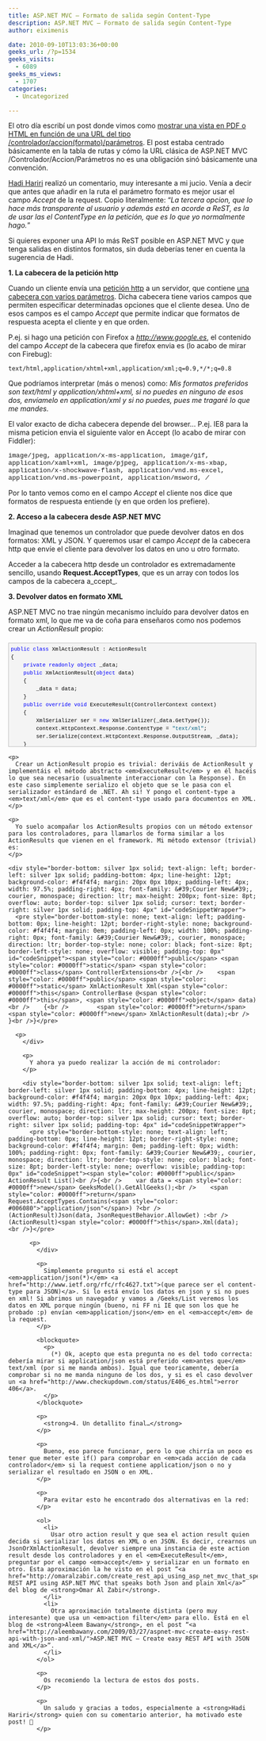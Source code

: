 ```yaml
---
title: ASP.NET MVC – Formato de salida según Content-Type
description: ASP.NET MVC – Formato de salida según Content-Type
author: eiximenis

date: 2010-09-10T13:03:36+00:00
geeks_url: /?p=1534
geeks_visits:
  - 6089
geeks_ms_views:
  - 1707
categories:
  - Uncategorized

---
```

El otro día escribí un post donde vimos como [mostrar una vista en PDF o HTML en función de una URL del tipo /controlador/accion(formato)/parámetros][1]. El post estaba centrado básicamente en la tabla de rutas y cómo la URL clásica de ASP.NET MVC /Controlador/Accion/Parámetros no es una obligación sinó básicamente una convención.

[Hadi Hariri][2] realizó un comentario, muy interesante a mi jucio. Venía a decir que antes que añadir en la ruta el parámetro formato es mejor usar el campo _Accept_ de la request. Copio literalmente: “_La tercera opcion, que lo hace más transparente al usuario y además está en acorde a ReST, es la de usar las el ContentType en la petición, que es lo que yo normalmente hago._”

Si quieres exponer una API lo más ReST posible en ASP.NET MVC y que tenga salidas en distintos formatos, sin duda deberías tener en cuenta la sugerencia de Hadi.

**1. La cabecera de la petición http**

Cuando un cliente envía una [petición http][3] a un servidor, que contiene [una cabecera con varios parámetros][4]. Dicha cabecera tiene varios campos que permiten especificar determinadas opciones que el cliente desea. Uno de esos campos es el campo _Accept_ que permite indicar que formatos de respuesta acepta el cliente y en que orden.

P.ej. si hago una petición con Firefox a _http://www.google.es_, el contenido del campo _Accept_ de la cabecera que firefox envia es (lo acabo de mirar con Firebug):

`text/html,application/xhtml+xml,application/xml;q=0.9,*/*;q=0.8`

Que podríamos interpretar (más o menos) como: _Mis formatos preferidos son text/html y application/xhtml+xml, si no puedes en ninguno de esos dos, envíamelo en application/xml y si no puedes, pues me tragaré lo que me mandes._

El valor exacto de dicha cabecera depende del browser… P.ej. IE8 para la misma peticion envia el siguiente valor en Accept (lo acabo de mirar con Fiddler):

<font size="2" face="Courier New">image/jpeg, application/x-ms-application, image/gif, application/xaml+xml, image/pjpeg, application/x-ms-xbap, application/x-shockwave-flash, application/vnd.ms-excel, application/vnd.ms-powerpoint, application/msword, */*</font>

Por lo tanto vemos como en el campo _Accept_ el cliente nos dice que formatos de respuesta entiende (y en que orden los prefiere).

**2. Acceso a la cabecera desde ASP.NET MVC**

Imaginad que tenemos un controlador que puede devolver datos en dos formatos: XML y JSON. Y queremos usar el campo _Accept_ de la cabecera http que envíe el cliente para devolver los datos en uno u otro formato.

Acceder a la cabecera http desde un controlador es extremadamente sencillo, usando **Request.AcceptTypes**, que es un array con todos los campos de la cabecera a_ccept_.

**3. Devolver datos en formato XML**

ASP.NET MVC no trae ningún mecanismo incluído para devolver datos en formato xml, lo que me va de coña para enseñaros como nos podemos crear un _ActionResult_ propio:

<div style="border-bottom: silver 1px solid; text-align: left; border-left: silver 1px solid; padding-bottom: 4px; line-height: 12pt; background-color: #f4f4f4; margin: 20px 0px 10px; padding-left: 4px; width: 97.5%; padding-right: 4px; font-family: &#39;Courier New&#39;, courier, monospace; direction: ltr; max-height: 200px; font-size: 8pt; overflow: auto; border-top: silver 1px solid; cursor: text; border-right: silver 1px solid; padding-top: 4px" id="codeSnippetWrapper">
  <pre style="border-bottom-style: none; text-align: left; padding-bottom: 0px; line-height: 12pt; border-right-style: none; background-color: #f4f4f4; margin: 0em; padding-left: 0px; width: 100%; padding-right: 0px; font-family: &#39;Courier New&#39;, courier, monospace; direction: ltr; border-top-style: none; color: black; font-size: 8pt; border-left-style: none; overflow: visible; padding-top: 0px" id="codeSnippet"><span style="color: #0000ff">public</span> <span style="color: #0000ff">class</span> XmlActionResult : ActionResult<br />{<br />    <span style="color: #0000ff">private</span> <span style="color: #0000ff">readonly</span> <span style="color: #0000ff">object</span> _data;<br />    <span style="color: #0000ff">public</span> XmlActionResult(<span style="color: #0000ff">object</span> data)<br />    {<br />        _data = data;<br />    }<br />    <span style="color: #0000ff">public</span> <span style="color: #0000ff">override</span> <span style="color: #0000ff">void</span> ExecuteResult(ControllerContext context)<br />    {<br />        XmlSerializer ser = <span style="color: #0000ff">new</span> XmlSerializer(_data.GetType());<br />        context.HttpContext.Response.ContentType = <span style="color: #006080">"text/xml"</span>;<br />        ser.Serialize(context.HttpContext.Response.OutputStream, _data);<br />    }<br />}</pre>
  
  <p>
    </div> 
    
    <p>
      Crear un ActionResult propio es trivial: deriváis de ActionResult y implementáis el método abstracto <em>ExecuteResult</em> y en él hacéis lo que sea necesario (usualmente interaccionar con la Response). En este caso simplemente serializo el objeto que se le pasa con el serializador estándard de .NET. Ah si! Y pongo el content-type a <em>text/xml</em> que es el content-type usado para documentos en XML.
    </p>
    
    <p>
      Yo suelo acompañar los ActionResults propios con un método extensor para los controladores, para llamarlos de forma similar a los ActionResults que vienen en el framework. Mi método extensor (trivial) es:
    </p>
    
    <div style="border-bottom: silver 1px solid; text-align: left; border-left: silver 1px solid; padding-bottom: 4px; line-height: 12pt; background-color: #f4f4f4; margin: 20px 0px 10px; padding-left: 4px; width: 97.5%; padding-right: 4px; font-family: &#39;Courier New&#39;, courier, monospace; direction: ltr; max-height: 200px; font-size: 8pt; overflow: auto; border-top: silver 1px solid; cursor: text; border-right: silver 1px solid; padding-top: 4px" id="codeSnippetWrapper">
      <pre style="border-bottom-style: none; text-align: left; padding-bottom: 0px; line-height: 12pt; border-right-style: none; background-color: #f4f4f4; margin: 0em; padding-left: 0px; width: 100%; padding-right: 0px; font-family: &#39;Courier New&#39;, courier, monospace; direction: ltr; border-top-style: none; color: black; font-size: 8pt; border-left-style: none; overflow: visible; padding-top: 0px" id="codeSnippet"><span style="color: #0000ff">public</span> <span style="color: #0000ff">static</span> <span style="color: #0000ff">class</span> ControllerExtensions<br />{<br />    <span style="color: #0000ff">public</span> <span style="color: #0000ff">static</span> XmlActionResult Xml(<span style="color: #0000ff">this</span> ControllerBase @<span style="color: #0000ff">this</span>, <span style="color: #0000ff">object</span> data)<br />    {<br />        <span style="color: #0000ff">return</span> <span style="color: #0000ff">new</span> XmlActionResult(data);<br />    }<br />}</pre>
      
      <p>
        </div> 
        
        <p>
          Y ahora ya puedo realizar la acción de mi controlador:
        </p>
        
        <div style="border-bottom: silver 1px solid; text-align: left; border-left: silver 1px solid; padding-bottom: 4px; line-height: 12pt; background-color: #f4f4f4; margin: 20px 0px 10px; padding-left: 4px; width: 97.5%; padding-right: 4px; font-family: &#39;Courier New&#39;, courier, monospace; direction: ltr; max-height: 200px; font-size: 8pt; overflow: auto; border-top: silver 1px solid; cursor: text; border-right: silver 1px solid; padding-top: 4px" id="codeSnippetWrapper">
          <pre style="border-bottom-style: none; text-align: left; padding-bottom: 0px; line-height: 12pt; border-right-style: none; background-color: #f4f4f4; margin: 0em; padding-left: 0px; width: 100%; padding-right: 0px; font-family: &#39;Courier New&#39;, courier, monospace; direction: ltr; border-top-style: none; color: black; font-size: 8pt; border-left-style: none; overflow: visible; padding-top: 0px" id="codeSnippet"><span style="color: #0000ff">public</span> ActionResult List()<br />{<br />    var data = <span style="color: #0000ff">new</span> GeeksModel().GetAllGeeks();<br />    <span style="color: #0000ff">return</span> Request.AcceptTypes.Contains(<span style="color: #006080">"application/json"</span>) ?<br />        (ActionResult)Json(data, JsonRequestBehavior.AllowGet) :<br />        (ActionResult)<span style="color: #0000ff">this</span>.Xml(data);         <br />}</pre>
          
          <p>
            </div> 
            
            <p>
              Simplemente pregunto si está el accept <em>application/json(*)</em> <a href="http://www.ietf.org/rfc/rfc4627.txt">(que parece ser el content-type para JSON)</a>. Si lo está envío los datos en json y si no pues en xml! Si abrimos un navegador y vamos a /Geeks/List veremos los datos en XML porque ningún (bueno, ni FF ni IE que son los que he probado :p) envían <em>application/json</em> en el <em>accept</em> de la request.
            </p>
            
            <blockquote>
              <p>
                (*) Ok, acepto que esta pregunta no es del todo correcta: debería mirar si application/json está preferido <em>antes que</em> text/xml (por si me manda ambos). Igual que teoricamente, debería comprobar si no me manda ninguno de los dos, y si es el caso devolver un <a href="http://www.checkupdown.com/status/E406_es.html">error 406</a>.
              </p>
            </blockquote>
            
            <p>
              <strong>4. Un detallito final…</strong>
            </p>
            
            <p>
              Bueno, eso parece funcionar, pero lo que chirría un poco es tener que meter este if() para comprobar en <em>cada acción de cada controlador</em> si la request contiene application/json o no y serializar el resultado en JSON o en XML.
            </p>
            
            <p>
              Para evitar esto he encontrado dos alternativas en la red:
            </p>
            
            <ol>
              <li>
                Usar otro action result y que sea el action result quien decida si serializar los datos en XML o en JSON. Es decir, crearnos un JsonOrXmlActionResult, devolver siempre una instancia de este action result desde los controladores y en el <em>ExecuteResult</em>, preguntar por el campo <em>accept</em> y serializar en un formato en otro. Esta aproximación la he visto en el post “<a href="http://omaralzabir.com/create_rest_api_using_asp_net_mvc_that_speaks_both_json_and_plain_xml/">Create REST API using ASP.NET MVC that speaks both Json and plain Xml</a>” del blog de <strong>Omar Al Zabir</strong>.
              </li>
              <li>
                Otra aproximación totalmente distinta (pero muy interesante) que usa un <em>action filter</em> para ello. Está en el blog de <strong>Aleem Bawany</strong>, en el post “<a href="http://aleembawany.com/2009/03/27/aspnet-mvc-create-easy-rest-api-with-json-and-xml/">ASP.NET MVC – Create easy REST API with JSON and XML</a>”.
              </li>
            </ol>
            
            <p>
              Os recomiendo la lectura de estos dos posts.
            </p>
            
            <p>
              Un saludo y gracias a todos, especialmente a <strong>Hadi Hariri</strong> quien con su comentario anterior, ha motivado este post! 🙂
            </p>

 [1]: http://geeks.ms/blogs/etomas/archive/2010/09/09/asp-net-mvc-mostrar-datos-en-html-o-pdf-pero-en-el-fondo-vamos-a-hablar-de-la-tabla-de-rutas.aspx
 [2]: http://www.hadihariri.com/
 [3]: http://www.w3.org/Protocols/rfc2616/rfc2616-sec5.html
 [4]: http://www.w3.org/Protocols/rfc2616/rfc2616-sec14.html